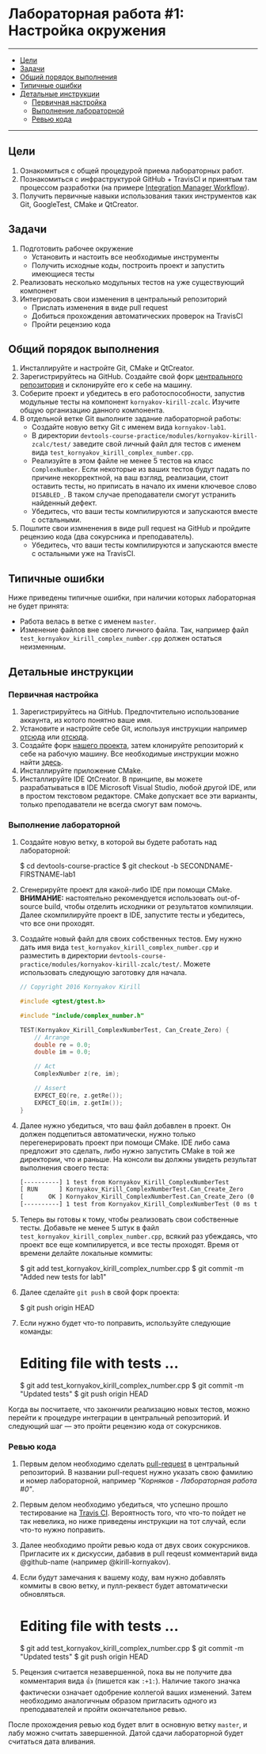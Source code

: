 # Лабораторная работа #1: Настройка окружения

---------------------------------------------

- [Цели](#цели)
- [Задачи](#задачи)
- [Общий порядок выполнения](#общий-порядок-выполнения)
- [Типичные ошибки](#типичные-ошибки)
- [Детальные инструкции](#детальные-инструкции)
  - [Первичная настройка](#первичная-настройка)
  - [Выполнение лабораторной](#выполнение-лабораторной)
  - [Ревью кода](#ревью-кода)

---------------------------------------------

<!-- TODO
  - Описать инсталляцию QtCreator

-->

## Цели

  1. Ознакомиться с общей процедурой приема лабораторных работ.
  1. Познакомиться с инфраструктурой GitHub + TravisCI и принятым там процессом
     разработки (на примере [Integration Manager Workflow][imworkflow]).
  1. Получить первичные навыки использования таких инструментов как Git,
     GoogleTest, CMake и QtCreator.

## Задачи

  1. Подготовить рабочее окружение
     - Установить и настоить все необходимые инструменты
     - Получить исходные коды, построить проект и запустить имеющиеся тесты
  1. Реализовать несколько модульных тестов на уже существующий компонент
  1. Интегрировать свои изменения в центральный репозиторий
     - Прислать изменения в виде pull request
     - Добиться прохождения автоматических проверок на TravisCI
     - Пройти рецензию кода

## Общий порядок выполнения

  1. Инсталлируйте и настройте Git, CMake и QtCreator.
  1. Зарегистрируйтесь на GitHub. Создайте свой форк [центрального
     репозитория][central-repo] и склонируйте его к себе на машину.
  1. Соберите проект и убедитесь в его работоспособности, запустив модульные
     тесты на компонент `kornyakov-kirill-zcalc`. Изучите общую организацию
     данного компонента.
  1. В отдельной ветке Git выполните задание лабораторной работы:
     - Создайте новую ветку Git с именем вида `kornyakov-lab1`.
     - В директории
       `devtools-course-practice/modules/kornyakov-kirill-zcalc/test/` заведите
       свой личный файл для тестов с именем вида
       `test_kornyakov_kirill_complex_number.cpp`.
     - Реализуйте в этом файле не менее 5 тестов на класс `ComplexNumber`. Если
       некоторые из ваших тестов будут падать по причине некорректной, на ваш
       взгляд, реализации, стоит оставить тесты, но приписать в начало их имени
       ключевое слово `DISABLED_`. В таком случае преподаватели смогут устранить
       найденный дефект.
     - Убедитесь, что ваши тесты компилируются и запускаются вместе с
       остальными.
  1. Пошлите свои измненения в виде pull request на GitHub и пройдите рецензию
     кода (два сокурсника и преподаватель).
     - Убедитесь, что ваши тесты компилируются и запускаются вместе с
       остальными уже на TravisCI.

## Типичные ошибки

Ниже приведены типичные ошибки, при наличии которых лабораторная не будет
принята:

  - Работа велась в ветке с именем `master`.
  - Изменение файлов вне своего личного файла. Так, например файл
    `test_kornyakov_kirill_complex_number.cpp` должен остаться неизменным.

## Детальные инструкции

### Первичная настройка

  1. Зарегистрируйтесь на GitHub. Предпочтительно использование аккаунта, из
     котого понятно ваше имя.
  1. Установите и настройте себе Git, используя инструкции например
     [отсюда][help-git-mp2] или [отсюда][help-git].
  1. Создайте форк [нашего проекта][central-repo], затем клонируйте репозиторий
     к себе на рабочую машину. Все необходимые инструкции можно найти
     [здесь][help-fork].
  1. Инсталлируйте приложение CMake.
  1. Инсталлируйте IDE QtCreator. В принципе, вы можете разрабатываться в IDE
     Microsoft Visual Studio, любой другой IDE, или в простом текстовом
     редакторе. CMake допускает все эти варианты, только преподаватели не всегда
     смогут вам помочь.

### Выполнение лабораторной

  1. Создайте новую ветку, в которой вы будете работать над лабораторной:

        $ cd devtools-course-practice
        $ git checkout -b SECONDNAME-FIRSTNAME-lab1

  1. Сгенерируйте проект для какой-либо IDE при помощи CMake. __ВНИМАНИЕ:__
     настоятельно рекомендуется использовать out-of-source build, чтобы отделить
     исходники от результатов компиляции. Далее скомпилируйте проект в IDE,
     запустите тесты и убедитесь, что все они проходят.

  1. Создайте новый файл для своих собственных тестов. Ему нужно дать имя вида
     `test_kornyakov_kirill_complex_number.cpp` и разместить в директории
     `devtools-course-practice/modules/kornyakov-kirill-zcalc/test/`. Можете
     использовать следующую заготовку для начала.

     ```cpp
     // Copyright 2016 Kornyakov Kirill

     #include <gtest/gtest.h>

     #include "include/complex_number.h"

     TEST(Kornyakov_Kirill_ComplexNumberTest, Can_Create_Zero) {
         // Arrange
         double re = 0.0;
         double im = 0.0;

         // Act
         ComplexNumber z(re, im);

         // Assert
         EXPECT_EQ(re, z.getRe());
         EXPECT_EQ(im, z.getIm());
     }
     ```

  1. Далее нужно убедиться, что ваш файл добавлен в проект. Он должен
     подцепиться автоматически, нужно только перегенерировать проект при помощи
     CMake. IDE либо сама предложит это сделать, либо нужно запустить CMake в
     той же директории, что и раньше. На консоли вы должны увидеть результат
     выполнения своего теста:

     ```txt
     [----------] 1 test from Kornyakov_Kirill_ComplexNumberTest
     [ RUN      ] Kornyakov_Kirill_ComplexNumberTest.Can_Create_Zero
     [       OK ] Kornyakov_Kirill_ComplexNumberTest.Can_Create_Zero (0 ms)
     [----------] 1 test from Kornyakov_Kirill_ComplexNumberTest (0 ms total)
     ```

  1. Теперь вы готовы к тому, чтобы реализовать свои собственные тесты. Добавьте
     не менее 5 штук в файл `test_kornyakov_kirill_complex_number.cpp`, всякий
     раз убеждаясь, что проект все еще компилируется, и все тесты проходят.
     Время от времени делайте локальные коммиты:

        $ git add test_kornyakov_kirill_complex_number.cpp
        $ git commit -m "Added new tests for lab1"

  1. Далее сделайте `git push` в свой форк проекта:

        $ git push origin HEAD

  1. Если нужно будет что-то поправить, используйте следующие команды:

        # Editing file with tests ...
        $ git add test_kornyakov_kirill_complex_number.cpp
        $ git commit -m "Updated tests"
        $ git push origin HEAD

Когда вы посчитаете, что закончили реализацию новых тестов, можно перейти к
процедуре интеграции в центральный репозиторий. И следующий шаг — это пройти
рецензию кода от сокурсников.

### Ревью кода

  1. Первым делом необходимо сделать [pull-request][help-pr] в центральный
     репозиторий. В названии pull-request нужно указать свою фамилию и номер
     лабораторной, например _"Корняков - Лабораторная работа #0"_.
  1. Первым делом необходимо убедиться, что успешно прошло тестирование на
     [Travis CI][travis]. Вероятность того, что что-то пойдет не так невелика,
     но ниже приведены инструкции на тот случай, если что-то нужно поправить.
  1. Далее необходимо пройти ревью кода от двух своих сокурсников. Пригласите их
     к дискуссии, дабавив в pull reqeust комментарий вида @github-name (например
     @kirill-kornyakov).
  1. Если будут замечания к вашему коду, вам нужно добавлять коммиты в
     свою ветку, и пулл-реквест будет автоматически обновляться.

        # Editing file with tests ...
        $ git add test_kornyakov_kirill_complex_number.cpp
        $ git commit -m "Updated tests"
        $ git push origin HEAD

  1. Рецензия считается незавершенной, пока вы не получите два комментария вида
     :+1: (пишется как `:+1:`). Наличие такого значка фактически означает
     одобрение коллегой ваших изменений. Затем необходимо аналогичным образом
     пригласить одного из преподавателей и пройти окончательное ревью.

После прохождения ревью код будет влит в основную ветку `master`, и лабу можно
считать завершенной. Датой сдачи лабораторной будет считаться дата вливания.

<!-- LINKS -->

[group]:        https://groups.google.com/forum/#!forum/devtools-course
[topics]:       https://docs.google.com/spreadsheet/ccc?key=0AsBBkrQIoSbjdEdTUFRsaUw3LV92eVhwXzYtb0tZNHc#gid=3
[travis]:       https://travis-ci.org/UNN-VMK-Software/devtools-course-practice/pull_requests
[central-repo]: https://github.com/UNN-VMK-Software/devtools-course-practice

[help-git-mp2]: https://github.com/UNN-VMK-Software/mp2-lab1-set#Инструкция-по-выполнению-работы
[help-git]:     https://help.github.com/articles/set-up-git
[help-fork]:    https://help.github.com/articles/fork-a-repo
[help-pr]:      https://help.github.com/articles/using-pull-requests
[gfm]:          https://help.github.com/articles/github-flavored-markdown
[imworkflow]:   https://git-scm.com/book/en/v2/Distributed-Git-Distributed-Workflows#Integration-Manager-Workflow

<!-- BACKUP
  1. Выберите себе свободную тему из [списка][topics], вписав свое имя и группу.

    1. В подпапке `code` заведите папку со своим именем (вида `surname-name`), и
     поместите туда файл `README.md`. Это будет ваша wiki страничка в формате
     Markdown со всеми деталями о вашем проекте.

        $ cd code
        $ mkdir surname-name
        $ cd surname-name
        $ touch README.md
-->
